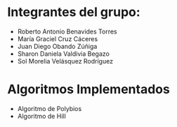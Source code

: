 # Integrantes del grupo:
- Roberto Antonio Benavides Torres
- María Graciel Cruz Cáceres
- Juan Diego Obando Zúñiga
- Sharon Daniela Valdivia Begazo
- Sol Morelia Velásquez Rodríguez   

# Algoritmos Implementados
- Algoritmo de Polybios
- Algoritmo de Hill
